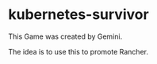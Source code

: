 # kubernetes-survivor

This Game was created by Gemini.

The idea is to use this to promote Rancher.
